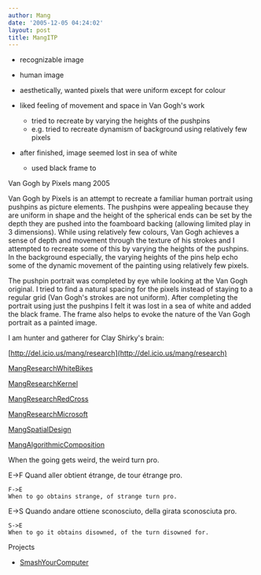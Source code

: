 ```yaml
---
author: Mang
date: '2005-12-05 04:24:02'
layout: post
title: MangITP
---
```


- recognizable image
- human image

- aesthetically, wanted pixels that were uniform except for colour

- liked feeling of movement and space in Van Gogh's work
  - tried to recreate by varying the heights of the pushpins
  - e.g. tried to recreate dynamism of background using relatively few pixels

- after finished, image seemed lost in sea of white
  - used black frame to 

Van Gogh by Pixels 
mang 2005

Van Gogh by Pixels is an attempt to recreate a familiar human portrait using pushpins as picture elements.  The pushpins were appealing because they are uniform in shape and the height of the spherical ends can be set by the depth they are pushed into the foamboard backing (allowing limited play in 3 dimensions).  While using relatively few colours, Van Gogh achieves a sense of depth and movement through the texture of his strokes and I attempted to recreate some of this by varying the heights of the pushpins.  In the background especially, the varying heights of the pins help echo some of the dynamic movement of the painting using relatively few pixels.

The pushpin portrait was completed by eye while looking at the Van Gogh original.  I tried to find a natural spacing for the pixels instead of staying to a regular grid (Van Gogh's strokes are not uniform).  After completing the portrait using just the pushpins I felt it was lost in a sea of white and added the black frame.  The frame also helps to evoke the nature of the Van Gogh portrait as a painted image.

I am hunter and gatherer for Clay Shirky's brain:

[http://del.icio.us/mang/research](http://del.icio.us/mang/research)

[MangResearchWhiteBikes](MangResearchWhiteBikes.html)

[MangResearchKernel](MangResearchKernel.html)

[MangResearchRedCross](MangResearchRedCross.html)

[MangResearchMicrosoft](MangResearchMicrosoft.html)

[MangSpatialDesign](MangSpatialDesign.html)

[MangAlgorithmicComposition](MangAlgorithmicComposition.html)

When the going gets weird, the weird turn pro.

E->F
Quand aller obtient étrange, de tour étrange pro.

    F->E
    When to go obtains strange, of strange turn pro.

  E->S
  Quando andare ottiene sconosciuto, della girata sconosciuta pro.

    S->E
    When to go it obtains disowned, of the turn disowned for.

Projects

* [SmashYourComputer](SmashYourComputer.html)
